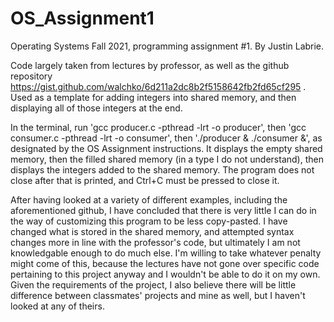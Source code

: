 # OS_Assignment1
Operating Systems Fall 2021, programming assignment #1. By Justin Labrie.

Code largely taken from lectures by professor, as well as the github repository https://gist.github.com/walchko/6d211a2dc8b2f5158642fb2fd65cf295 .
Used as a template for adding integers into shared memory, and then displaying all of those integers at the end.

In the terminal, run 'gcc producer.c -pthread -lrt -o producer', then 'gcc consumer.c -pthread -lrt -o consumer', then './producer & ./consumer &', as designated by the OS Assignment instructions. It displays the empty shared memory, then the filled shared memory (in a type I do not understand), then displays the integers added to the shared memory. The program does not close after that is printed, and Ctrl+C must be pressed to close it.

After having looked at a variety of different examples, including the aforementioned github, I have concluded that there is very little I can do in the way of customizing this program to be less copy-pasted. I have changed what is stored in the shared memory, and attempted syntax changes more in line with the professor's code, but ultimately I am not knowledgable enough to do much else. I'm willing to take whatever penalty might come of this, because the lectures have not gone over specific code pertaining to this project anyway and I wouldn't be able to do it on my own. Given the requirements of the project, I also believe there will be little difference between classmates' projects and mine as well, but I haven't looked at any of theirs.
